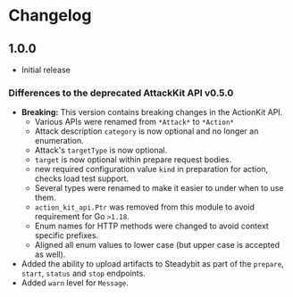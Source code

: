 # Changelog

## 1.0.0

 - Initial release

### Differences to the deprecated AttackKit API v0.5.0
 - **Breaking:** This version contains breaking changes in the ActionKit API.
   - Various APIs were renamed from `*Attack*` to `*Action*` 
   - Attack description `category` is now optional and no longer an enumeration.
   - Attack's `targetType` is now optional.
   - `target` is now optional within prepare request bodies.
   - new required configuration value `kind` in preparation for action, checks load test support.
   - Several types were renamed to make it easier to under when to use them.
   - `action_kit_api.Ptr` was removed from this module to avoid requirement for Go `>1.18`.
   - Enum names for HTTP methods were changed to avoid context specific prefixes.
   - Aligned all enum values to  lower case (but upper case is accepted as well).
 - Added the ability to upload artifacts to Steadybit as part of the `prepare`,
   `start`, `status` and `stop` endpoints.
 - Added `warn` level for `Message`.
